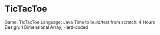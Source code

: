 # TicTacToe
Game: TicTacToe
Language: Java
Time to build/test from scratch: 4 Hours
Design: 1 Dimensional Array, Hard-coded 
